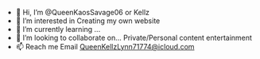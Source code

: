 - 👋 Hi, I’m @QueenKaosSavage06 or Kellz
- 👀 I’m interested in Creating my own website
- 🌱 I’m currently learning ...
- 💞️ I’m looking to collaborate on... Private/Personal content entertainment
- 📫 Reach me Email QueenKellzLynn71774@icloud.com

<!---
QueenKaosSavage06/QueenKaosSavage06 is a ✨ special ✨ repository because its `README.md` (this file) appears on your GitHub profile.
You can click the Preview link to take a look at your changes.
--->
